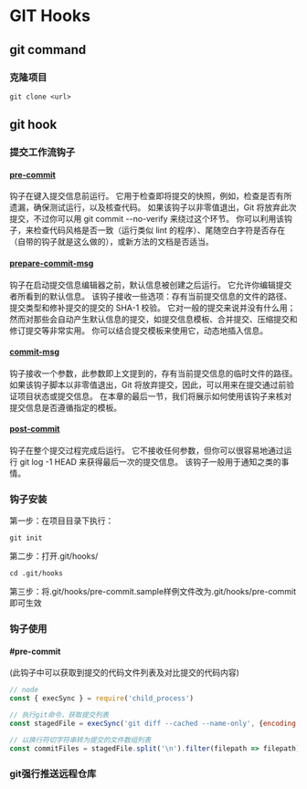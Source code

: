 # GIT Hooks

## git command

### 克隆项目

```shell
git clone <url>
```

## git hook

### 提交工作流钩子

#### [pre-commit](#pre-commit-1)

钩子在键入提交信息前运行。 它用于检查即将提交的快照，例如，检查是否有所遗漏，确保测试运行，以及核查代码。 如果该钩子以非零值退出，Git 将放弃此次提交，不过你可以用 git commit --no-verify 来绕过这个环节。 你可以利用该钩子，来检查代码风格是否一致（运行类似 lint 的程序）、尾随空白字符是否存在（自带的钩子就是这么做的），或新方法的文档是否适当。

#### [prepare-commit-msg](#prepare-commit-msg)

钩子在启动提交信息编辑器之前，默认信息被创建之后运行。 它允许你编辑提交者所看到的默认信息。 该钩子接收一些选项：存有当前提交信息的文件的路径、提交类型和修补提交的提交的 SHA-1 校验。 它对一般的提交来说并没有什么用；然而对那些会自动产生默认信息的提交，如提交信息模板、合并提交、压缩提交和修订提交等非常实用。 你可以结合提交模板来使用它，动态地插入信息。

#### [commit-msg](#commit-msg)

钩子接收一个参数，此参数即上文提到的，存有当前提交信息的临时文件的路径。 如果该钩子脚本以非零值退出，Git 将放弃提交，因此，可以用来在提交通过前验证项目状态或提交信息。 在本章的最后一节，我们将展示如何使用该钩子来核对提交信息是否遵循指定的模板。

#### [post-commit](#post-commit)

钩子在整个提交过程完成后运行。 它不接收任何参数，但你可以很容易地通过运行 git log -1 HEAD 来获得最后一次的提交信息。 该钩子一般用于通知之类的事情。

### 钩子安装

第一步：在项目目录下执行：

```shell
git init
```  

第二步：打开.git/hooks/

```shell
cd .git/hooks
```

第三步：将.git/hooks/pre-commit.sample样例文件改为.git/hooks/pre-commit即可生效

### 钩子使用

#### #pre-commit

(此钩子中可以获取到提交的代码文件列表及对比提交的代码内容)

```javascript
// node
const { execSync } = require('child_process')

// 执行git命令，获取提交列表
const stagedFile = execSync('git diff --cached --name-only', {encoding: 'utf-8'}) // 返回字符串

// 以换行符切字符串转为提交的文件数组列表
const commitFiles = stagedFile.split('\n').filter(filepath => filepath)
```

### git强行推送远程仓库
